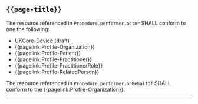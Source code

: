 ## <code>{{page-title}}</code>

The resource referenced in `Procedure.performer.actor` SHALL conform to one the following:

- [UKCore-Device (draft)]("https://simplifier.net/guide/UKCoreImplementationGuideAssetsinDevelopment/Home/ProfilesandExtensions/Profile-UKCore-Device)
- {{pagelink:Profile-Organization}}
- {{pagelink:Profile-Patient}}
- {{pagelink:Profile-Practitioner}}
- {{pagelink:Profile-PractitionerRole}}
- {{pagelink:Profile-RelatedPerson}}

The resource referenced in `Procedure.performer.onBehalfOf` SHALL conform to the {{pagelink:Profile-Organization}}.

---
